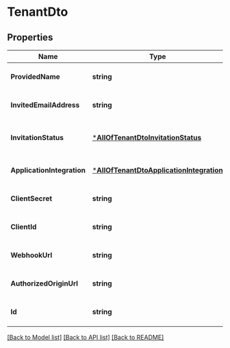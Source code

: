 # TenantDto

## Properties
Name | Type | Description | Notes
------------ | ------------- | ------------- | -------------
**ProvidedName** | **string** |  | [optional] [default to null]
**InvitedEmailAddress** | **string** |  | [optional] [default to null]
**InvitationStatus** | [***AllOfTenantDtoInvitationStatus**](AllOfTenantDtoInvitationStatus.md) |   0 &#x3D; Invited  1 &#x3D; Accepted  2 &#x3D; Declined | [optional] [default to null]
**ApplicationIntegration** | [***AllOfTenantDtoApplicationIntegration**](AllOfTenantDtoApplicationIntegration.md) |  | [optional] [default to null]
**ClientSecret** | **string** |  | [optional] [default to null]
**ClientId** | **string** |  | [optional] [default to null]
**WebhookUrl** | **string** |  | [optional] [default to null]
**AuthorizedOriginUrl** | **string** |  | [optional] [default to null]
**Id** | **string** |  | [optional] [default to null]

[[Back to Model list]](../README.md#documentation-for-models) [[Back to API list]](../README.md#documentation-for-api-endpoints) [[Back to README]](../README.md)

